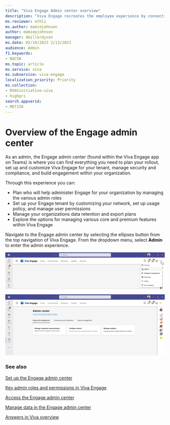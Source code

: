 ```yaml
---
title: "Viva Engage Admin center overview"
description: "Viva Engage recreates the employee experience by connecting people across the company, wherever and whenever they work, ensuring employees are included, engaged, and empowered."
ms.reviewer: ethli
ms.author: mamiejohnson
author: mamiepjohnson
manager: dmillerdyson
ms.date: 02/10/2023 2/13/2023
audience: Admin
f1.keywords:
- NOCSH
ms.topic: article
ms.service: viva
ms.subservice: viva-engage
localization_priority: Priority
ms.collection:  
- M365initiative-viva
- highpri
search.appverid:
- MET150
---
```


# Overview of the Engage admin center

As an admin, the Engage admin center (found within the Viva Engage app on Teams) is where you can find everything you need to plan your rollout, set up and customize Viva Engage for your tenant, manage security and compliance, and build engagement within your organization.

Through this experience you can:  

- Plan who will help administer Engage for your organization by managing the various admin roles
- Set up your Engage tenant by customizing your network, set up usage policy, and manage user permissions
- Manage your organizations data retention and export plans
- Explore the options for managing various core and premium features within Viva Engage  

Navigate to the Engage admin center by selecting the ellipses button from the top navigation of Viva Engage. From the dropdown menu, select **Admin** to enter the admin experience.

![Image of the entrypoint into the Engage admin center.](/Viva/media/engage/admin/admin-entrypoint.png)

![Image of the Engage admin center experience that admin will see.](/Viva/media/engage/admin/eac-entry-view.png)

### See also

[Set up the Engage admin center](/viva/engage/eac-get-started)

[Key admin roles and permissions in Viva Engage](/viva/engage/eac-key-admin-roles-permissions)

[Access the Engage admin center](/viva/engage/eac-as-access-eac)

[Manage data in the Engage admin center](/viva/engage/eac-as-manage-data)

[Answers in Viva overview](/viva/engage/eac-answers-overview-setup)

